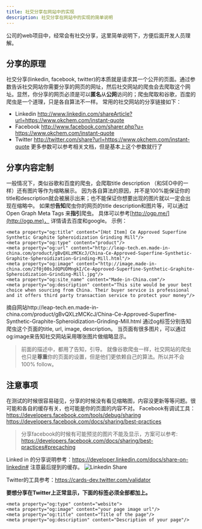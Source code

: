 ```yaml
---
title: 社交分享在网站中的实现
description: 社交分享在网站中的实现的简单说明
---
```

公司的web项目中，经常会有社交分享，这里简单说明下，方便后面开发人员理解。

## 分享的原理
社交分享(linkedin, facebook, twitter)的本质就是请求其一个公开的页面。通过参数告诉社交网站你需要分享的网页的网址，然后社交网站的爬虫会去爬取这个网址。显然，你分享的网页必须是可以**匿名**从**公网**访问的；爬虫爬取和谷歌，百度的爬虫是一个道理，只是各自算法不一样。
常用的社交网站的分享链接如下：
 - Linkedin http://www.linkedin.com/shareArticle?url=https://www.okchem.com/instant-quote
 - Facebook http://www.facebook.com/sharer.php?u= https://www.okchem.com/instant-quote
 - Twitter http://twitter.com/share?url=https://www.okchem.com/instant-quote
更多参数可以参考相关文档，但是基本上这个参数就行了

## 分享内容定制
一般情况下，类似谷歌和百度的爬虫，会爬取title description （和SEO中的一样）还有图片等作为缩略展示。 因为各自算法的原因，并不是100%能保证你的title和description就会被展示出来；也不能保证你想要出现的图片就以一定会出现在缩略中。
如果想**告知**爬虫你的网页的title description和图片等，可以通过Open Graph Meta Tags 来**指引**爬虫。 具体可以参考[http://ogp.me/](http://ogp.me)， 详情请去百度和google。
示例：

```
<meta property="og:title" content="[Hot Item] Ce Approved Superfine Synthetic Graphite Spheroidization Grinding Mill"/>
<meta property="og:type" content="product"/>
<meta property="og:url" content="http://leap-tech.en.made-in-china.com/product/gBvQXLzMCKcJ/China-Ce-Approved-Superfine-Synthetic-Graphite-Spheroidization-Grinding-Mill.html"/>
<meta property="og:image" content="http://image.made-in-china.com/2f0j00sJdQPUDMngkI/Ce-Approved-Superfine-Synthetic-Graphite-Spheroidization-Grinding-Mill.jpg"/>
<meta property="og:site_name" content="Made-in-China.com"/>
<meta property="og:description" content="This site would be your best choice when sourcing from China. Their buyer service is professional and it offers third party transaction service to protect your money"/>
```
摘自网站http://leap-tech.en.made-in-china.com/product/gBvQXLzMCKcJ/China-Ce-Approved-Superfine-Synthetic-Graphite-Spheroidization-Grinding-Mill.html 通过og标签分别告知爬虫这个页面的title, url, image, description。 当页面有很多图片，可以通过og:image来告知社交网站采用哪张图片做缩略显示。
> 前面的描述中，都用了告知，引导。 就像谷歌爬虫一样，社交网站的爬虫也只是**尊重**你的页面的设置，但是他们更依赖自己的算法。所以并不会100% follow。

## 注意事项
在测试的时候很容易碰见，分享的时候没有看见缩略图，内容没更新等等问题。很可能和各自的缓存有关，也可能是你的页面的内容不对。
Facebook有调试工具：https://developers.facebook.com/tools/debug/sharing
https://developers.facebook.com/docs/sharing/best-practices
> 分享facebook的时候有可能预览的图片不能及显示，方案可以参考: https://developers.facebook.com/docs/sharing/best-practices#precaching

Linked in 的分享说明参考：https://developer.linkedin.com/docs/share-on-linkedin# 注意最后提到的缓存。
![Linkedin Share](http://tech.jiu-shu.com/Web-Applications-Technologies/linkedin-share-cache.png)

Twitter的工具参考：https://cards-dev.twitter.com/validator

**要想分享在Twitter上正常显示，下面的标签必须全部都加上。**
```
<meta property="og:type" content="website">
<meta property="og:image" content="your page image url"/>
<meta property="og:title" content="Title of the page"/>
<meta property="og:description" content="Description of your page"/>
```

